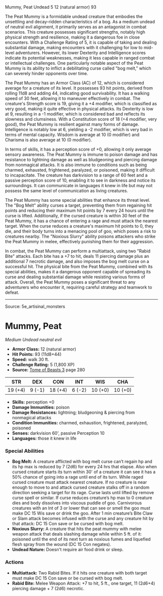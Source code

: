 <MonsterName/>Mummy, Peat</MonsterName>
<CreatureType/>Undead</CreatureType>
<CR/>5</CR>
<AC/>12 (natural armor)</AC>
<HP/>93</HP>
<summary>The Peat Mummy is a formidable undead creature that embodies the unsettling and decay-ridden characteristics of a bog. As a medium undead of neutral evil alignment, it primarily serves as an antagonist in combat scenarios. This creature possesses significant strengths, notably high physical strength and resilience, making it a dangerous foe in close encounters. With a Challenge Rating of 5, it is capable of taking and dealing substantial damage, making encounters with it challenging for low to mid-level adventurers. However, its lower Dexterity and Intelligence scores indicate its potential weaknesses, making it less capable in ranged combat or intellectual challenges. One particularly notable aspect of the Peat Mummy is its ability to inflict a debilitating curse called "bog melt," which can severely hinder opponents over time.</summary>

<detail>

The Peat Mummy has an Armor Class (AC) of 12, which is considered average for a creature of its level. It possesses 93 hit points, derived from rolling 11d8 and adding 44, indicating good survivability. It has a walking speed of 30 feet, allowing it to maneuver effectively in combat. The creature's Strength score is 19, giving it a +4 modifier, which is classified as very good, making it quite effective in physical attacks. Its Dexterity is low at 9, resulting in a -1 modifier, which is considered bad and reflects its slowness and clumsiness. With a Constitution score of 18 (+4 modifier, very good), the Peat Mummy is resilient against many forms of damage. Intelligence is notably low at 6, yielding a -2 modifier, which is very bad in terms of mental capacity. Wisdom is average at 10 (0 modifier) and Charisma is also average at 10 (0 modifier).

In terms of skills, it has a perception score of +0, allowing it only average sensory awareness. The Peat Mummy is immune to poison damage and has resistance to lightning damage as well as bludgeoning and piercing damage from nonmagical attacks. It is also immune to conditions such as being charmed, exhausted, frightened, paralyzed, or poisoned, making it difficult to incapacitate. The creature has darkvision to a range of 60 feet and a passive perception score of 10, enabling it to see in darkness and notice its surroundings. It can communicate in languages it knew in life but may not possess the same level of communication as living creatures.

The Peat Mummy has some special abilities that enhance its threat level. The "Bog Melt" ability curses a target, preventing them from regaining hit points and reducing their maximum hit points by 7 every 24 hours until the curse is lifted. Additionally, if the cursed creature is within 30 feet of the Peat Mummy, it has a chance of entering a rage and must attack the nearest target. When the curse reduces a creature's maximum hit points to 0, they die, and their body turns into a menacing pool of goo, which poses a risk to creatures nearby. The "Noxious Slurry" ability poisons attackers who strike the Peat Mummy in melee, effectively punishing them for their aggression.

In combat, the Peat Mummy can perform a multiattack, using two "Rabid Bite" attacks. Each bite has a +7 to hit, deals 11 piercing damage plus an additional 7 necrotic damage, and also imposes the bog melt curse on a successful hit. The physical bite from the Peat Mummy, combined with its special abilities, makes it a dangerous opponent capable of spreading its curse and dealing substantial damage while resisting various forms of attack. Overall, the Peat Mummy poses a significant threat to any adventurers who encounter it, requiring careful strategy and teamwork to defeat.</detail>



---

Source: 5e_artisinal_monsters

# Mummy, Peat

*Medium* *Undead* *neutral evil*

- **Armor Class:** 12 (natural armor)
- **Hit Points:** 93 (11d8+44)
- **Speed:** walk 30 ft.
- **Challenge Rating:** 5 (1,800 XP)
- **Source:** [Tome of Beasts 3](https://koboldpress.com/kpstore/product/tome-of-beasts-3-for-5th-edition/) page 280

| STR | DEX | CON | INT | WIS | CHA |
| --- | --- | --- | --- | --- | --- |
| 19 (+4) | 9 (-1) | 18 (+4) | 6 (-2) | 10 (+0) | 10 (+0) |

- **Skills:** perception +0
- **Damage Immunities:** poison
- **Damage Resistances:** lightning; bludgeoning &amp; piercing from nonmagical attacks
- **Condition Immunities:** charmed, exhaustion, frightened, paralyzed, poisoned
- **Senses:** darkvision 60', passive Perception 10
- **Languages:** those it knew in life

### Special Abilities

- **Bog Melt:** A creature afflicted with bog melt curse can’t regain hp and its hp max is reduced by 7 (2d6) for every 24 hrs that elapse. Also when cursed creature starts its turn within 30' of a creature it can see it has a 50% chance of going into a rage until end of its turn. While raged cursed creature must attack nearest creature. If no creature is near enough to move to and attack cursed creature stalks off in a random direction seeking a target for its rage. Curse lasts until lifted by remove curse spell or similar. If curse reduces creature’s hp max to 0 creature dies and body dissolves into viscous puddle of goo. Carnivorous creatures with an Int of 3 or lower that can see or smell the goo must make DC 15 Wis save or drink the goo. After 1 min creature’s Bite Claw or Slam attack becomes infused with the curse and any creature hit by that attack: DC 15 Con save or be cursed with bog melt.
- **Noxious Slurry:** A creature that hits the peat mummy with melee weapon attack that deals slashing damage while within 5 ft. of it:  poisoned until the end of its next turn as noxious fumes and liquefied flesh spray from the wound (DC 15 Con negates).
- **Undead Nature:** Doesn't require air food drink or sleep.

### Actions

- **Multiattack:** Two Rabid Bites. If it hits one creature with both target must make DC 15 Con save or be cursed with bog melt.
- **Rabid Bite:** Melee Weapon Attack: +7 to hit, 5 ft., one target, 11 (2d6+4) piercing damage + 7 (2d6) necrotic.




